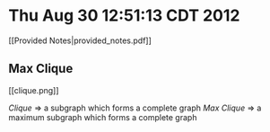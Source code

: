 # Thu Aug 30 12:51:13 CDT 2012

[[Provided Notes|provided_notes.pdf]]

## Max Clique
[[clique.png]]

_Clique_ => a subgraph which forms a complete graph
_Max Clique_ => a maximum subgraph which forms a complete graph


